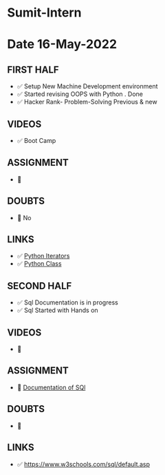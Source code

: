# Sumit-Intern

# Date 16-May-2022


## FIRST HALF
- ✅ Setup New Machine Development environment   
- ✅ Started revising OOPS with Python . Done
- ✅ Hacker Rank- Problem-Solving Previous & new

## VIDEOS
 
- ✅ Boot Camp


## ASSIGNMENT 
- 🚫


## DOUBTS
- 🚫 No


## LINKS
- ✅ [Python Iterators](https://www.w3schools.com/python/python_iterators.asp)
- ✅ [Python Class](https://www.w3schools.com/python/python_classes.asp)


## SECOND HALF
- ✅ Sql Documentation is in progress
- ✅ Sql Started with Hands on




## VIDEOS
- 🚫



## ASSIGNMENT
- 🚧 [Documentation of SQl](https://github.com/sp18-interns/Sumit-Intern/blob/main/16-May-2022/Hkr_Rnk_Cdng_Bt/SQL.md) 



## DOUBTS
- 🚫



## LINKS
- ✅ https://www.w3schools.com/sql/default.asp


